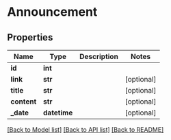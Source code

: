 # Announcement

## Properties
Name | Type | Description | Notes
------------ | ------------- | ------------- | -------------
**id** | **int** |  | 
**link** | **str** |  | [optional] 
**title** | **str** |  | [optional] 
**content** | **str** |  | [optional] 
**_date** | **datetime** |  | [optional] 

[[Back to Model list]](../README.md#documentation-for-models) [[Back to API list]](../README.md#documentation-for-api-endpoints) [[Back to README]](../README.md)


